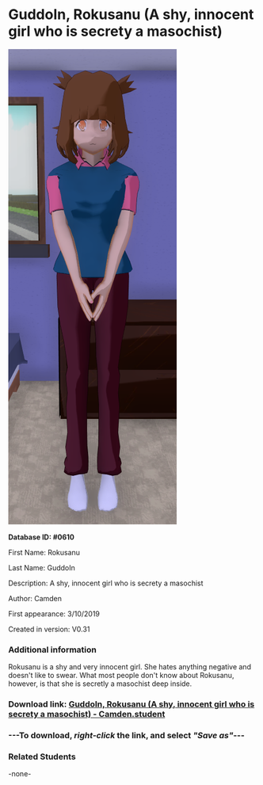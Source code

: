 # GuddoIn, Rokusanu (A shy, innocent girl who is secrety a masochist)

<img src="../../Files/Images/GuddoIn, Rokusanu (A shy, innocent girl who is secrety a masochist).png" title="GuddoIn, Rokusanu (A shy, innocent girl who is secrety a masochist) - Camden">

**Database ID: #0610**

First Name: Rokusanu

Last Name: GuddoIn

Description: A shy, innocent girl who is secrety a masochist

Author: Camden

First appearance: 3/10/2019

Created in version: V0.31

### Additional information

Rokusanu is a shy and very innocent girl. She hates anything negative and doesn't like to swear. What most people don't know about Rokusanu, however, is that she is secretly a masochist deep inside.

### Download link: <a href="https://raw.githubusercontent.com/Arbiter1223/Daigaku-Gurashi-Custom-Students/master/Files/Student%20Files/GuddoIn%2C%20Rokusanu%20(A%20shy%2C%20innocent%20girl%20who%20is%20secrety%20a%20masochist)%20-%20Camden.student">GuddoIn, Rokusanu (A shy, innocent girl who is secrety a masochist) - Camden.student</a>

### ---**To download, _right-click_ the link, and select _"Save as"_**---

### Related Students

-none-
